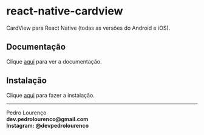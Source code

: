 # react-native-cardview

CardView para React Native (todas as versões do Android e iOS).

## Documentação

Clique [aqui](https://github.com/Kishanjvaghela/react-native-cardview) para ver a documentação.

## Instalação

Clique [aqui](https://www.npmjs.com/package/react-native-cardview) para fazer a instalação.


<hr>
<stong>Pedro Lourenço</strong><br>
<Strong>dev.pedrolourenco@gmail.com</strong><br>
<Strong>Instagram: @devpedrolourenco</strong>